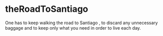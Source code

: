 # theRoadToSantiago
One has to keep walking the road to Santiago , to discard any unnecessary baggage and to keep only what you need in order to live each day.
